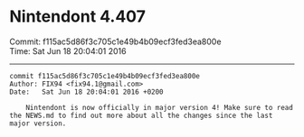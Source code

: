 # Nintendont 4.407
Commit: f115ac5d86f3c705c1e49b4b09ecf3fed3ea800e  
Time: Sat Jun 18 20:04:01 2016   

-----

```
commit f115ac5d86f3c705c1e49b4b09ecf3fed3ea800e
Author: FIX94 <fix94.1@gmail.com>
Date:   Sat Jun 18 20:04:01 2016 +0200

    Nintendont is now officially in major version 4! Make sure to read the NEWS.md to find out more about all the changes since the last major version.
```
